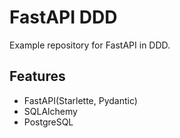 # FastAPI DDD
 Example repository for FastAPI in DDD.

## Features
- FastAPI(Starlette, Pydantic)
- SQLAlchemy
- PostgreSQL
